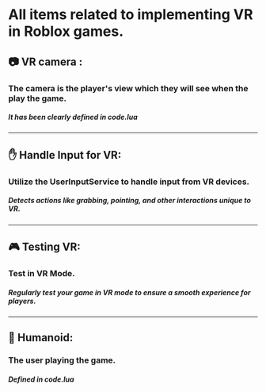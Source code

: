 # All items related to implementing VR in Roblox games.

## 📷 VR camera :
### The camera is the player's view which they will see when the play the game.
##### **It has been clearly defined in code.lua**
---------------
## ✋ Handle Input for VR:
### Utilize the UserInputService to handle input from VR devices.
##### **Detects actions like grabbing, pointing, and other interactions unique to VR.**
---------------
## 🎮 Testing VR:
### Test in VR Mode.
##### **Regularly test your game in VR mode to ensure a smooth experience for players.**
---------------
## 🧔 Humanoid:
### The user playing the game.
##### **Defined in code.lua**
